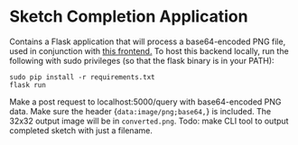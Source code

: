 # Sketch Completion Application

Contains a Flask application that will process a base64-encoded PNG file, used in conjunction with [this frontend.](https://github.com/Blimeo/sketch-completion-web/tree/master) To host this backend locally, run the following with sudo privileges (so that the flask binary is in your PATH):
```
sudo pip install -r requirements.txt
flask run
```

Make a post request to localhost:5000/query with base64-encoded PNG data. Make sure the header {`data:image/png;base64,`} is included. The 32x32 output image will be in `converted.png`.
Todo: make CLI tool to output completed sketch with just a filename.
